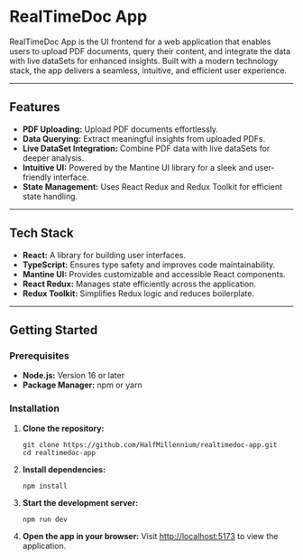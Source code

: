 RealTimeDoc App
===============

RealTimeDoc App is the UI frontend for a web application that enables users to upload PDF documents, query their content, and integrate the data with live dataSets for enhanced insights. Built with a modern technology stack, the app delivers a seamless, intuitive, and efficient user experience.

* * *

Features
--------

*   **PDF Uploading:** Upload PDF documents effortlessly.
*   **Data Querying:** Extract meaningful insights from uploaded PDFs.
*   **Live DataSet Integration:** Combine PDF data with live dataSets for deeper analysis.
*   **Intuitive UI:** Powered by the Mantine UI library for a sleek and user-friendly interface.
*   **State Management:** Uses React Redux and Redux Toolkit for efficient state handling.

* * *

Tech Stack
----------

*   **React:** A library for building user interfaces.
*   **TypeScript:** Ensures type safety and improves code maintainability.
*   **Mantine UI:** Provides customizable and accessible React components.
*   **React Redux:** Manages state efficiently across the application.
*   **Redux Toolkit:** Simplifies Redux logic and reduces boilerplate.

* * *

Getting Started
---------------

### Prerequisites

*   **Node.js:** Version 16 or later
*   **Package Manager:** npm or yarn

### Installation

1.  **Clone the repository:**
    
        git clone https://github.com/HalfMillennium/realtimedoc-app.git
        cd realtimedoc-app
                    
    
2.  **Install dependencies:**
    
        npm install
    
3.  **Start the development server:**
    
        npm run dev
    
4.  **Open the app in your browser:** Visit [http://localhost:5173](http://localhost:5173) to view the application.
